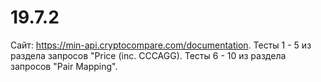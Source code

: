 # 19.7.2
Сайт: https://min-api.cryptocompare.com/documentation.
Тесты 1 - 5 из раздела запросов "Price (inc. CCCAGG).
Тесты 6 - 10 из раздела запросов "Pair Mapping".
